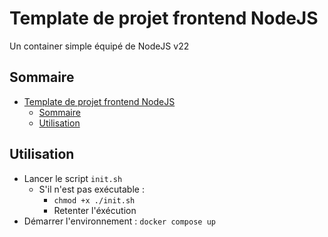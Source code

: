 # Template de projet frontend NodeJS
Un container simple équipé de NodeJS v22

## Sommaire
- [Template de projet frontend NodeJS](#template-de-projet-frontend-nodejs)
  - [Sommaire](#sommaire)
  - [Utilisation](#utilisation)

## Utilisation
- Lancer le script `init.sh`
  - S'il n'est pas exécutable :
    - `chmod +x ./init.sh`
    - Retenter l'éxécution
- Démarrer l'environnement : `docker compose up`